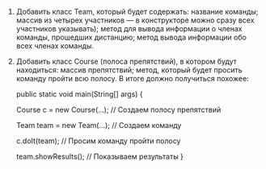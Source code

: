 1. Добавить класс Team, который будет содержать:
   название команды;
   массив из четырех участников — в конструкторе можно сразу всех участников указывать);
   метод для вывода информации о членах команды, прошедших дистанцию;
   метод вывода информации обо всех членах команды.
2. Добавить класс Course (полоса препятствий), в котором будут находиться:
   массив препятствий;
   метод, который будет просить команду пройти всю полосу.
   В итоге должно получиться похожее:
   
   public static void main(String[] args) {
   
   Course c = new Course(...); // Создаем полосу препятствий
   
   Team team = new Team(...); // Создаем команду
   
   c.doIt(team); // Просим команду пройти полосу
   
   team.showResults(); // Показываем результаты
   }
